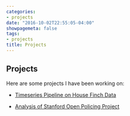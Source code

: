 ```yaml
---
categories:
- projects
date: "2016-10-02T22:55:05-04:00"
showpagemeta: false
tags:
- projects
title: Projects
---
```


## Projects

Here are some projects I have been working on:

- [Timeseries Pipeline on House Finch Data](/timeseriespipelineonhousefinchdata/)

- [Analysis	of Stanford Open Policing Project](/analysisofstandfordopenpolicingproject/)
